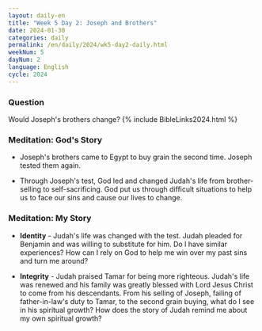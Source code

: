 ```yaml
---
layout: daily-en
title: "Week 5 Day 2: Joseph and Brothers"
date: 2024-01-30
categories: daily
permalink: /en/daily/2024/wk5-day2-daily.html
weekNum: 5
dayNum: 2
language: English
cycle: 2024
---
```


### Question     
Would Joseph's brothers change? 
{% include BibleLinks2024.html %} 

### Meditation: God's Story   
+ Joseph's brothers came to Egypt to buy grain the second time. Joseph tested them again. 

+ Through Joseph's test, God led and changed Judah's life from brother-selling to self-sacrificing. God put us through difficult situations to help us to face our sins and cause our lives to change. 

### Meditation: My Story   
+ **Identity** - Judah's life was changed with the test. Judah pleaded for Benjamin and was willing to substitute for him. Do I have similar experiences? How can I rely on God to help me win over my past sins and turn me around? 

+ **Integrity** - Judah praised Tamar for being more righteous. Judah's life was renewed and his family was greatly blessed with Lord Jesus Christ to come from his descendants. From his selling of Joseph, failing of father-in-law's duty to Tamar, to the second grain buying, what do I see in his spiritual growth? How does the story of Judah remind me about my own spiritual growth? 
